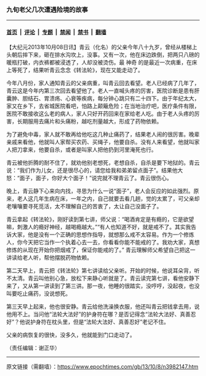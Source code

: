 ### 九旬老父几次遭遇险境的故事

---

#### [首页](../../../..?n3982147) &nbsp;|&nbsp; [评论](../../../../../epoch-comment?n3982147) &nbsp;|&nbsp; [专题](../../../../../epoch-special?n3982147) &nbsp;|&nbsp; [禁闻](../../../../../epoch-news?n3982147) &nbsp;|&nbsp; [禁书](../../../../../books?n3982147) &nbsp;|&nbsp; [翻墙](https://github.com/gfw-breaker/nogfw/blob/master/README.md?n3982147)


<div class="post_content" id="artbody" itemprop="articleBody">
 <!-- article content begin -->
 <p>
  【大纪元2013年10月08日讯】青云（化名）的父亲今年八十九岁，曾经从楼梯上头朝后摔下来，砸在排水沟坎上，没事。又有一次，他在床边跌倒，把两只八磅的暖瓶打破，内衣裤都被浸透了，人却没被烫伤。最
  <ok href="https://www.epochtimes.com/gb/tag/%E7%A5%9E%E5%A5%87.html">
   神奇
  </ok>
  的是最近一次病重，在床上等死了，结果听青云念念《转法轮》，现在又能走动了。
 </p>
 <p>
  今年八月份，家人通知青云的父亲病重，叫青云回去看望。老人已经病了几年了，青云这是今年内第三次回去看望他了。老人一直喊头疼的厉害，医院诊断是患有肝囊肿、胆结石、胃溃疡、心衰等疾病，每分钟心跳只有二十四下。由于年纪太大，家又在乡下，去省城医院看吧，怕路上颠簸危险；在当地治疗吧，医疗条件有限，医院不敢接收这么老的病人，家人只好开药回来在家给老人吃。由于老人头疼的厉害，长期服用去痛片和头痛粉，越吃剂量越大，形成了药物依赖。
 </p>
 <p>
  为了避免中毒，家人就不敢再给他吃这几种止痛药了，结果老人闹的很厉害。晚辈亲戚来看他，他就叫人家帮买农药、买绳子，他要自杀。没有人来看望，他就叫家人把刀拿来，他要自杀，或者是叫家人把他扔到河里淹死也行。
 </p>
 <p>
  青云被他折腾的耐不住了，就劝他别老想死，老想自杀，自杀是要下地狱的。青云说：“我们作为儿女，还是很尽心的，请您给我和弟弟留点面子”。结果他大怒：“面子，面子，你好大个面子！”说完就不理青云了。青云很伤心。
 </p>
 <p>
  晚上，青云静下心来向内找，寻思为什么一说“面子”，老人会反应的如此强烈。原来，老人这几年生病在床，一年之内，自己就要去看几趟，觉的太累了，可父亲却老嚷嚷要寻死觅活，太不理解自己的苦衷了，太让自己没面子了。
 </p>
 <p>
  青云拿起《转法轮》，刚好读到第七讲，师父说：“喝酒肯定是有瘾的，它是欲望嘛，刺激人的瘾好神经，越喝瘾越大。”“有人也知道不好，就是戒不了。其实我告诉大家，他是没有一个正确的思想作指导，就想那么戒不太容易。作为一个修炼人，你今天把它当作一个执着心去一去，你看看你能不能戒的了。我劝大家，真想修炼的从现在开始你把烟戒了，保证你能戒的了。” 青云理解师父希望自己把这一讲读给老人听，帮他摆脱药物依赖。
 </p>
 <p>
  第二天早上，青云把《转法轮》第七讲读给父亲听。开始的时候，他说耳朵背，听不太清。青云叫他别心急，放松下来静心听就是了。青云读完第七讲，看他安静下来了，又从第一讲读到了第三讲。那一夜，他睡的很踏实，没哼哼，没起夜，也没叫要吃止痛药，没说想死。
 </p>
 <p>
  第三天早上起来，他也很安静。青云给他洗澡换衣服，他还叫青云把钱拿去用，说他用不上。当问他“法轮大法好”的护身符在哪？是否记得念“法轮大法好、真善忍好”？他说护身符在枕头里，但是“法轮大法好、真善忍好”老记不住。
 </p>
 <p>
  父亲的病恢复的很快，没多久，他就能到门口走动了。
 </p>
 <p>
  （责任编辑：谢正华）
 </p>
 <!-- article content end -->
 <div id="below_article_ad">
 </div>
</div>


---

原文链接（需翻墙）：https://www.epochtimes.com/gb/13/10/8/n3982147.htm
